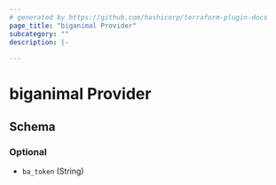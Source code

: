 ```yaml
---
# generated by https://github.com/hashicorp/terraform-plugin-docs
page_title: "biganimal Provider"
subcategory: ""
description: |-
  
---
```


# biganimal Provider





<!-- schema generated by tfplugindocs -->
## Schema

### Optional

- `ba_token` (String)
